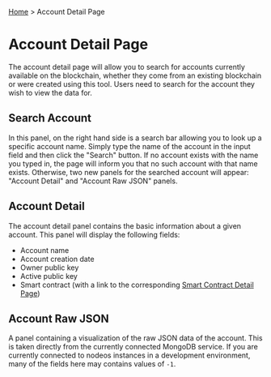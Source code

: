 [Home](../..) > Account Detail Page

# Account Detail Page

The account detail page will allow you to search for accounts currently available on the blockchain, whether they come from an existing blockchain or were created using this tool. Users need to search for the account they wish to view the data for. 

## Search Account

In this panel, on the right hand side is a search bar allowing you to look up a specific account name. Simply type the name of the account in the input field and then click the "Search" button. If no account exists with the name you typed in, the page will inform you that no such account with that name exists. Otherwise, two new panels for the searched account will appear: "Account Detail" and "Account Raw JSON" panels.

## Account Detail

The account detail panel contains the basic information about a given account. This panel will display the following fields:
* Account name
* Account creation date
* Owner public key
* Active public key
* Smart contract (with a link to the corresponding [Smart Contract Detail Page](smart-contract-detail-page.md))

## Account Raw JSON

A panel containing a visualization of the raw JSON data of the account. This is taken directly from the currently connected MongoDB service. If you are currently connected to nodeos instances in a development environment, many of the fields here may contains values of `-1`.
